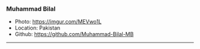 ### Muhammad Bilal
- Photo: https://imgur.com/MEVwo1L
- Location: Pakistan
- Github: https://github.com/Muhammad-Bilal-MB
***